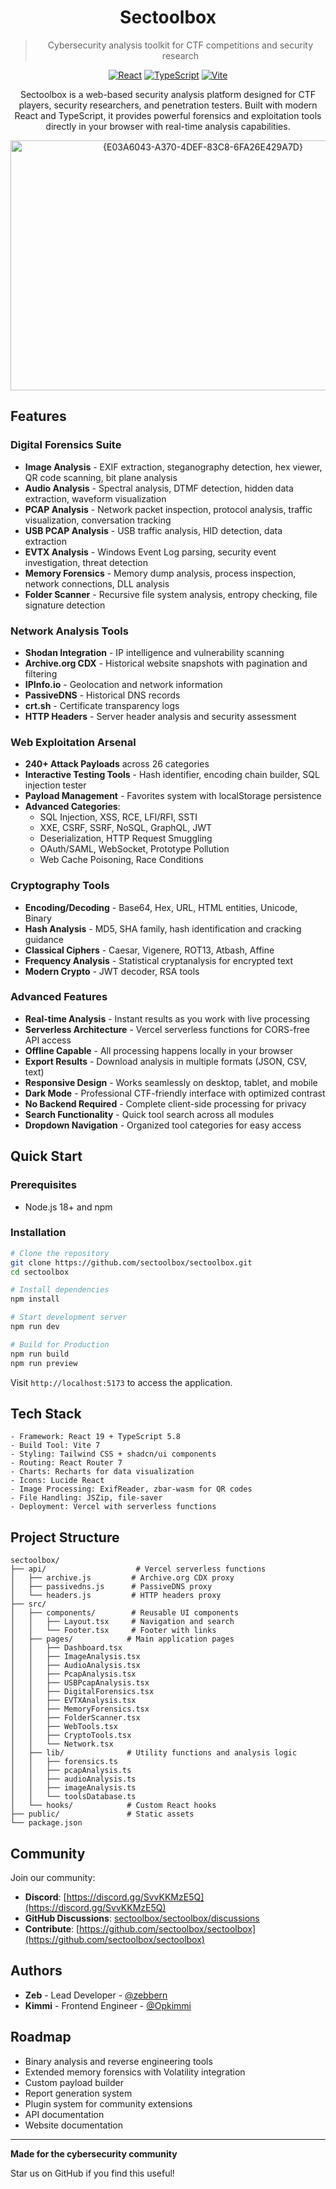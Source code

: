 <div align="center">

# Sectoolbox

> Cybersecurity analysis toolkit for CTF competitions and security research

[![React](https://img.shields.io/badge/React-19.1-61DAFB?logo=react)](https://react.dev)
[![TypeScript](https://img.shields.io/badge/TypeScript-5.8-3178C6?logo=typescript)](https://www.typescriptlang.org/)
[![Vite](https://img.shields.io/badge/Vite-7.1-646CFF?logo=vite)](https://vitejs.dev)

Sectoolbox is a web-based security analysis platform designed for CTF players, security researchers, and penetration testers. Built with modern React and TypeScript, it provides powerful forensics and exploitation tools directly in your browser with real-time analysis capabilities.

<img width="600" height="400" alt="{E03A6043-A370-4DEF-83C8-6FA26E429A7D}" src="https://github.com/user-attachments/assets/58957240-cff9-43a8-b14b-c4e11a27eff8" />

</div>

## Features

### Digital Forensics Suite
- **Image Analysis** - EXIF extraction, steganography detection, hex viewer, QR code scanning, bit plane analysis
- **Audio Analysis** - Spectral analysis, DTMF detection, hidden data extraction, waveform visualization
- **PCAP Analysis** - Network packet inspection, protocol analysis, traffic visualization, conversation tracking
- **USB PCAP Analysis** - USB traffic analysis, HID detection, data extraction
- **EVTX Analysis** - Windows Event Log parsing, security event investigation, threat detection
- **Memory Forensics** - Memory dump analysis, process inspection, network connections, DLL analysis
- **Folder Scanner** - Recursive file system analysis, entropy checking, file signature detection

### Network Analysis Tools
- **Shodan Integration** - IP intelligence and vulnerability scanning
- **Archive.org CDX** - Historical website snapshots with pagination and filtering
- **IPInfo.io** - Geolocation and network information
- **PassiveDNS** - Historical DNS records
- **crt.sh** - Certificate transparency logs
- **HTTP Headers** - Server header analysis and security assessment

### Web Exploitation Arsenal
- **240+ Attack Payloads** across 26 categories
- **Interactive Testing Tools** - Hash identifier, encoding chain builder, SQL injection tester
- **Payload Management** - Favorites system with localStorage persistence
- **Advanced Categories**:
  - SQL Injection, XSS, RCE, LFI/RFI, SSTI
  - XXE, CSRF, SSRF, NoSQL, GraphQL, JWT
  - Deserialization, HTTP Request Smuggling
  - OAuth/SAML, WebSocket, Prototype Pollution
  - Web Cache Poisoning, Race Conditions

### Cryptography Tools
- **Encoding/Decoding** - Base64, Hex, URL, HTML entities, Unicode, Binary
- **Hash Analysis** - MD5, SHA family, hash identification and cracking guidance
- **Classical Ciphers** - Caesar, Vigenere, ROT13, Atbash, Affine
- **Frequency Analysis** - Statistical cryptanalysis for encrypted text
- **Modern Crypto** - JWT decoder, RSA tools

### Advanced Features
- **Real-time Analysis** - Instant results as you work with live processing
- **Serverless Architecture** - Vercel serverless functions for CORS-free API access
- **Offline Capable** - All processing happens locally in your browser
- **Export Results** - Download analysis in multiple formats (JSON, CSV, text)
- **Responsive Design** - Works seamlessly on desktop, tablet, and mobile
- **Dark Mode** - Professional CTF-friendly interface with optimized contrast
- **No Backend Required** - Complete client-side processing for privacy
- **Search Functionality** - Quick tool search across all modules
- **Dropdown Navigation** - Organized tool categories for easy access

## Quick Start

### Prerequisites
- Node.js 18+ and npm

### Installation

```bash
# Clone the repository
git clone https://github.com/sectoolbox/sectoolbox.git
cd sectoolbox

# Install dependencies
npm install

# Start development server
npm run dev

# Build for Production
npm run build
npm run preview
```

Visit `http://localhost:5173` to access the application.

## Tech Stack

```
- Framework: React 19 + TypeScript 5.8
- Build Tool: Vite 7
- Styling: Tailwind CSS + shadcn/ui components
- Routing: React Router 7
- Charts: Recharts for data visualization
- Icons: Lucide React
- Image Processing: ExifReader, zbar-wasm for QR codes
- File Handling: JSZip, file-saver
- Deployment: Vercel with serverless functions
```

## Project Structure

```
sectoolbox/
├── api/                    # Vercel serverless functions
│   ├── archive.js         # Archive.org CDX proxy
│   ├── passivedns.js      # PassiveDNS proxy
│   └── headers.js         # HTTP headers proxy
├── src/
│   ├── components/        # Reusable UI components
│   │   ├── Layout.tsx     # Navigation and search
│   │   └── Footer.tsx     # Footer with links
│   ├── pages/            # Main application pages
│   │   ├── Dashboard.tsx
│   │   ├── ImageAnalysis.tsx
│   │   ├── AudioAnalysis.tsx
│   │   ├── PcapAnalysis.tsx
│   │   ├── USBPcapAnalysis.tsx
│   │   ├── DigitalForensics.tsx
│   │   ├── EVTXAnalysis.tsx
│   │   ├── MemoryForensics.tsx
│   │   ├── FolderScanner.tsx
│   │   ├── WebTools.tsx
│   │   ├── CryptoTools.tsx
│   │   └── Network.tsx
│   ├── lib/              # Utility functions and analysis logic
│   │   ├── forensics.ts
│   │   ├── pcapAnalysis.ts
│   │   ├── audioAnalysis.ts
│   │   ├── imageAnalysis.ts
│   │   └── toolsDatabase.ts
│   └── hooks/            # Custom React hooks
├── public/               # Static assets
└── package.json
```

## Community

Join our community:
- **Discord**: [https://discord.gg/SvvKKMzE5Q](https://discord.gg/SvvKKMzE5Q)
- **GitHub Discussions**: [sectoolbox/sectoolbox/discussions](https://github.com/sectoolbox/sectoolbox/discussions)
- **Contribute**: [https://github.com/sectoolbox/sectoolbox](https://github.com/sectoolbox/sectoolbox)

## Authors

- **Zeb** - Lead Developer - [@zebbern](https://github.com/zebbern)
- **Kimmi** - Frontend Engineer - [@Opkimmi](https://github.com/Opkimmi)

## Roadmap

- Binary analysis and reverse engineering tools
- Extended memory forensics with Volatility integration
- Custom payload builder
- Report generation system
- Plugin system for community extensions
- API documentation
- Website documentation

---

**Made for the cybersecurity community**

Star us on GitHub if you find this useful!
